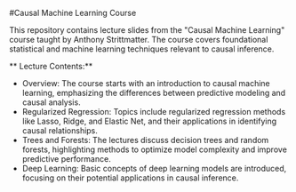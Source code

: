 #Causal Machine Learning Course

This repository contains lecture slides from the "Causal Machine Learning" course taught by Anthony Strittmatter. The course covers foundational statistical and machine learning techniques relevant to causal inference.

** Lecture Contents:**

- Overview: The course starts with an introduction to causal machine learning, emphasizing the differences between predictive modeling and causal analysis.
- Regularized Regression: Topics include regularized regression methods like Lasso, Ridge, and Elastic Net, and their applications in identifying causal relationships.
- Trees and Forests: The lectures discuss decision trees and random forests, highlighting methods to optimize model complexity and improve predictive performance.
- Deep Learning: Basic concepts of deep learning models are introduced, focusing on their potential applications in causal inference.